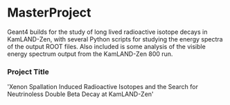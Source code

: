 # MasterProject
Geant4 builds for the study of long lived radioactive isotope decays in KamLAND-Zen, with several Python scripts for studying the energy spectra of the output ROOT files.
Also included is some analysis of the visible energy spectrum output from the KamLAND-Zen 800 run.

### Project Title
'Xenon Spallation Induced Radioactive Isotopes and the Search for Neutrinoless Double Beta Decay at KamLAND-Zen'
